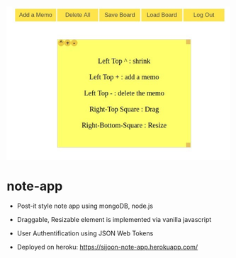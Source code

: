 ![screenshot](Screenshot.jpg)

# note-app

- Post-it style note app using mongoDB, node.js

- Draggable, Resizable element is implemented via vanilla javascript

- User Authentification using JSON Web Tokens

- Deployed on heroku: https://sijoon-note-app.herokuapp.com/
